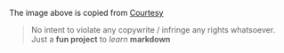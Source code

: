 The image above is copied from [Courtesy](https://welovecatsandkittens.com/cat-pictures/sleepy-cat-19th-february-2013/)
> No intent to violate any copywrite / infringe any rights whatsoever. Just a __fun project__ to *learn* **markdown**
